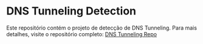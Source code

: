 # DNS Tunneling Detection
Este repositório contém o projeto de detecção de DNS Tunneling.
Para mais detalhes, visite o repositório completo:
[DNS Tunneling Repo](https://github.com/mari-ww/dns-tunneling-detection)
